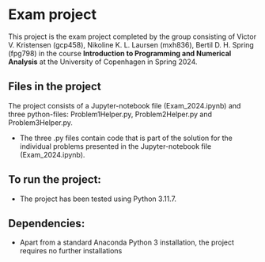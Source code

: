 # Exam project
This project is the exam project completed by the group consisting of Victor V. Kristensen (gcp458), Nikoline K. L. Laursen (mxh836), Bertil D. H. Spring (fpg798) in the course **Introduction to Programming and Numerical Analysis** at the University of Copenhagen in Spring 2024.

## Files in the project
The project consists of a Jupyter-notebook file (Exam_2024.ipynb) and three python-files: Problem1Helper.py, Problem2Helper.py and Problem3Helper.py.
* The three .py files contain code that is part of the solution for the individual problems presented in the Jupyter-notebook file (Exam_2024.ipynb).

## To run the project:
* The project has been tested using Python 3.11.7.

## **Dependencies:** 
* Apart from a standard Anaconda Python 3 installation, the project requires no further installations

